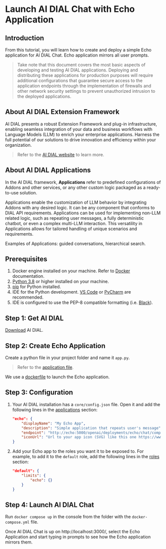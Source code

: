 # Launch AI DIAL Chat with Echo Application

## Introduction

From this tutorial, you will learn how to create and deploy a simple Echo application for AI DIAL Chat. Echo application mirrors all user prompts.

> Take note that this document covers the most basic aspects of developing and testing AI DIAL applications. Deploying and distributing these applications for production purposes will require additional configurations that guarantee secure access to the application endpoints through the implementation of firewalls and other network security settings to prevent unauthorized intrusion to the deployed applications.

## About AI DIAL Extension Framework

AI DIAL presents a robust Extension Framework and plug-in infrastructure, enabling seamless integration of your data and business workflows with Language Models (LLM) to enrich your enterprise applications. Harness the full potential of our solutions to drive innovation and efficiency within your organization.

> Refer to the [AI DIAL website](https://epam-rail.com/extension-framework) to learn more.

## About AI DIAL Applications 

In the AI DIAL framework, **Applications** refer to predefined configurations of Addons and other services, or any other custom logic packaged as a ready-to-use solution.

Applications enable the customization of LLM behavior by integrating Addons with any desired logic. It can be any component that conforms to DIAL API requirements. Applications can be used for implementing non-LLM related logic, such as repeating user messages, a fully deterministic chatbot, or even a complex multi-LLM interaction. This versatility in Applications allows for tailored handling of unique scenarios and requirements.

Examples of Applications: guided conversations, hierarchical search.

## Prerequisites

1. Docker engine installed on your machine. Refer to [Docker](https://docs.docker.com/desktop/) documentation.
3. [Python 3.8](https://www.python.org) or higher installed on your machine.
4. [pip](https://pip.pypa.io/en/stable/) for Python installed.
5. IDE for the Python development. [VS Code](https://code.visualstudio.com) or [PyCharm](https://www.jetbrains.com/pycharm/) are recommended.
6. IDE is configured to use the PEP-8 compatible formatting (i.e. [Black](https://black.readthedocs.io/en/stable/index.html)).

## Step 1: Get AI DIAL

[Download](https://github.com/epam/ai-dial/tree/main/docs/dial-docker-compose/application/) AI DIAL.

## Step 2: Create Echo Application

Create a python file in your project folder and name it `app.py`.

> Refer to the [application file](https://github.com/epam/ai-dial/blob/main/docs/dial-docker-compose/application/echo/app.py).

We use a [dockerfile](https://github.com/epam/ai-dial/tree/main/docs/dial-docker-compose/application/echo) to launch the Echo application.

## Step 3: Configuration

1. Your AI DIAL installation has a `core/config.json` file. Open it and add the following lines in the [applications](https://github.com/epam/ai-dial/tree/main/docs/dial-docker-compose/application/core/config.json#L11) section:

    ```json
    "echo": {
        "displayName": "My Echo App",
        "description": "Simple application that repeats user's message",
        "endpoint": "http://echo:5000/openai/deployments/echo/chat/completions",
        "iconUrl": "Url to your app icon (SVG) like this one https://www.svgrepo.com/show/532030/circle-heat.svg"
    }
    ```

2. Add your Echo app to the roles you want it to be exposed to. For example, to add it to the `default` role, add the following lines in the [roles](https://github.com/epam/ai-dial/tree/main/docs/dial-docker-compose/application/core/config.json#L47) section:

    ```json
    "default": {
        "limits": {
            "echo": {}
        }
    }
    ```

## Step 4: Launch AI DIAL Chat

Run `docker compose up` in the console from the folder with the `docker-compose.yml` file.

Once AI DIAL Chat is up on http://localhost:3000/, select the Echo Application and start typing in prompts to see how the Echo application mirrors them.


